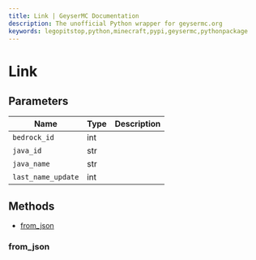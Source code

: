 ```yaml
---
title: Link | GeyserMC Documentation
description: The unofficial Python wrapper for geysermc.org
keywords: legopitstop,python,minecraft,pypi,geysermc,pythonpackage
---
```


# Link

## Parameters

| Name               | Type | Description |
| ------------------ | ---- | ----------- |
| `bedrock_id`       | int  |             |
| `java_id`          | str  |             |
| `java_name`        | str  |             |
| `last_name_update` | int  |             |

## Methods

- [from_json](#from_json)

### from_json
